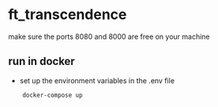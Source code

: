 # ft_transcendence

make sure the ports 8080 and 8000 are free on your machine

## run in docker

- set up the environment variables in the .env file
```bash
	docker-compose up
```
